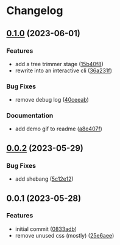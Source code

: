 # Changelog

## [0.1.0](https://github.com/thislooksfun/reduce-page/compare/v0.0.2...v0.1.0) (2023-06-01)


### Features

* add a tree trimmer stage ([15b40f8](https://github.com/thislooksfun/reduce-page/commit/15b40f8ffc1c5d874f2dbb055fa130d59039bdbb))
* rewrite into an interactive cli ([36a231f](https://github.com/thislooksfun/reduce-page/commit/36a231f323696979fcde5dfa4b217a4631b05f57))


### Bug Fixes

* remove debug log ([40ceeab](https://github.com/thislooksfun/reduce-page/commit/40ceeab345ef01bcfb7cc49288e8ce8c6ae56a76))


### Documentation

* add demo gif to readme ([a8e407f](https://github.com/thislooksfun/reduce-page/commit/a8e407f764b3081497dba391a3e3eda716155ed9))

## [0.0.2](https://github.com/thislooksfun/reduce-page/compare/v0.0.1...v0.0.2) (2023-05-29)


### Bug Fixes

* add shebang ([5c12e12](https://github.com/thislooksfun/reduce-page/commit/5c12e124749e7c77de7abf4b03f92649bfd57129))

## 0.0.1 (2023-05-28)


### Features

* initial commit ([0833adb](https://github.com/thislooksfun/reduce-page/commit/0833adb1fcf16092f4f3f1fdfd29b4b8d5e0a059))
* remove unused css (mostly) ([25e6aee](https://github.com/thislooksfun/reduce-page/commit/25e6aee1dbd53a1493b1d466b00a50683e1accec))

